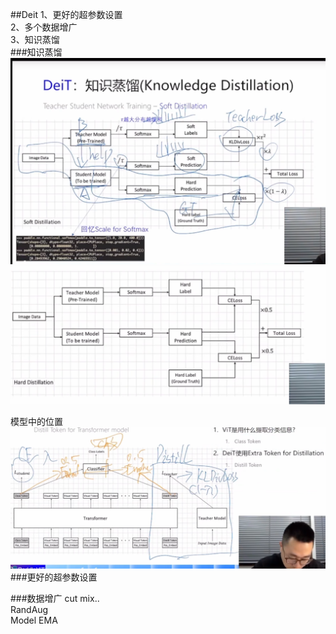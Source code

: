 ##Deit
1、更好的超参数设置<br/>
2、多个数据增广<br/>
3、知识蒸馏<br/>
###知识蒸馏
![图片](./软蒸馏.png)
![图片](./硬蒸馏.png)

模型中的位置
![图片](./模型中的位置.png)
###更好的超参数设置

###数据增广
cut mix..<br/>
RandAug<br/>
Model EMA<br/>